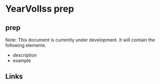 # YearVolIss prep

## prep

Note: This document is currently under development. It will contain the following elements.

- description
- example

## Links
